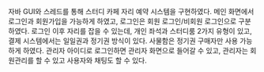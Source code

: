 자바 GUI와 스레드를 통해 스터디 카페 자리 예약 시스템을 구현하였다.
메인 화면에서 로그인과 회원가입을 가능하게 하였고, 로그인은 회원 로그인/비회원 로그인으로 구분하였다.
로그인 이후 자리를 잡을 수 있는데, 개인 좌석과 스터디룸 2가지 유형이 있고, 결제 시스템에서는 일일권과 정기권 방식이 있다.
사물함은 정기권 구매자만 사용 가능하게 하였다.
관리자 아이디로 로그인하면 관리자 화면으로 들어갈 수 있고, 관리자는 회원관리를 할 수 있고 사용자와 채팅도 할 수 있다.
